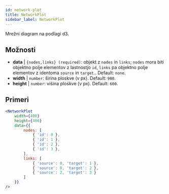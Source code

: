 ```yaml
---
id: network-plot
title: NetworkPlot
sidebar_label: NetworkPlot
---
```


Mrežni diagram na podlagi d3.

## Možnosti

* __data__ | `{nodes,links} (required)`: objekt z `nodes` in `links`; `nodes` mora biti objektno polje elementov z lastnostjo `id`, `links` pa objektno polje elementov z identoma `source` in `target`.. Default: `none`.
* __width__ | `number`: širina ploskve (v px). Default: `900`.
* __height__ | `number`: višina ploskve (v px). Default: `600`.


## Primeri

```jsx live
<NetworkPlot
    width={400}
    height={400}
    data={{
        nodes: [
            { 'id': 0 },
            { 'id': 1 },
            { 'id': 2 },
            { 'id': 3 },
        ],
        links: [
            { 'source': 0, 'target': 1 },
            { 'source': 0, 'target': 2 },
            { 'source': 2, 'target': 3 }
        ]
    }}
/>
``` 

